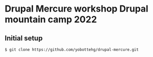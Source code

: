 # Drupal Mercure workshop Drupal mountain camp 2022

## Initial setup

`$ git clone https://github.com/yobottehg/drupal-mercure.git`


